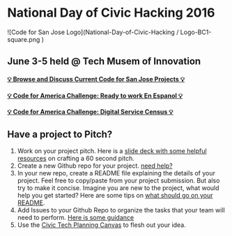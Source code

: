 # National Day of Civic Hacking 2016

![Code for San Jose Logo](National-Day-of-Civic-Hacking / Logo-BC1-square.png )

## June 3-5 held @ Tech Musem of Innovation

#### [:bulb: Browse and Discuss Current Code for San Jose Projects :bulb:](https://github.com/codeforsanjose/Project-Ideas/issues)
#### [:bulb: Code for America Challenge: Ready to work En Espanol :bulb:](https://www.codeforamerica.org/events/national-day-2016/challenge-ready-to-work-en-espanol)
#### [:bulb: Code for America Challenge: Digital Service Census :bulb:](https://www.codeforamerica.org/events/national-day-2016/digital-service-census)

## Have a project to Pitch?
1. Work on your project pitch. Here is a [slide deck with some helpful resources](https://stedwards.box.com/s/3tedclh520vfo1681j4qx91tfp453lmu) on crafting a 60 second pitch.
2. Create a new Github repo for your project. [need help?](https://help.github.com/articles/create-a-repo/)
3. In your new repo, create a README file explaining the details of your project. Feel free to copy/paste from your project submission. But also try to make it concise. Imagine you are new to the project, what would help you get started? Here are some tips on [what should go on your README](http://atxhack4change.github.io/tech-and-tools/#/3/2).
4. Add Issues to your Github Repo to organize the tasks that your team will need to perform. [Here is some guidance](http://atxhack4change.github.io/tech-and-tools/#/3/4)
5. Use the [Civic Tech Planning Canvas](http://www.open-austin.org/civic-tech-canvas/) to flesh out your idea.

